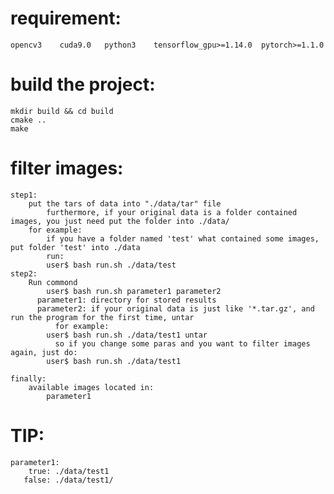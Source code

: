 # requirement:


	opencv3    cuda9.0   python3	tensorflow_gpu>=1.14.0	pytorch>=1.1.0


#  build the project:


	mkdir build && cd build
	cmake ..
	make



# filter images:


	step1:
		put the tars of data into "./data/tar" file
	        furthermore, if your original data is a folder contained images, you just need put the folder into ./data/
		for example:
			if you have a folder named 'test' what contained some images, put folder 'test' into ./data
		    run:
			user$ bash run.sh ./data/test 
	step2:
		Run commond
			user$ bash run.sh parameter1 parameter2
		  parameter1: directory for stored results
		  parameter2: if your original data is just like '*.tar.gz', and run the program for the first time, untar
		      for example:
			user$ bash run.sh ./data/test1 untar
		      so if you change some paras and you want to filter images again, just do:
			user$ bash run.sh ./data/test1

	finally:
		available images located in:
			parameter1
			

# TIP:
	
	parameter1:
	    true: ./data/test1
	   false: ./data/test1/
